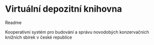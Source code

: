 Virtuální depozitní knihovna 
===

Readme

Kooperativní systém pro budování a správu novodobých konzervačních knižních sbírek v české republice
